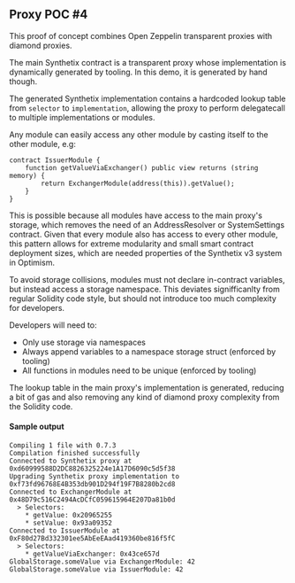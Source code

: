 ## Proxy POC #4

This proof of concept combines Open Zeppelin transparent proxies with diamond proxies.

The main Synthetix contract is a transparent proxy whose implementation is dynamically generated by tooling. In this demo, it is generated by hand though.

The generated Synthetix implementation contains a hardcoded lookup table from `selector` to `implementation`, allowing the proxy to perform delegatecall to multiple implementations or modules.

Any module can easily access any other module by casting itself to the other module, e.g:

```
contract IssuerModule {
    function getValueViaExchanger() public view returns (string memory) {
        return ExchangerModule(address(this)).getValue();
    }
}
```

This is possible because all modules have access to the main proxy's storage, which removes the need of an AddressResolver or SystemSettings contract. Given that every module also has access to every other module, this pattern allows for extreme modularity and small smart contract deployment sizes, which are needed properties of the Synthetix v3 system in Optimism.

To avoid storage collisions, modules must not declare in-contract variables, but instead access a storage namespace. This deviates signifficanlty from regular Solidity code style, but should not introduce too much complexity for developers.

Developers will need to:
* Only use storage via namespaces
* Always append variables to a namespace storage struct (enforced by tooling)
* All functions in modules need to be unique (enforced by tooling)

The lookup table in the main proxy's implementation is generated, reducing a bit of gas and also removing any kind of diamond proxy complexity from the Solidity code.

#### Sample output

```
Compiling 1 file with 0.7.3
Compilation finished successfully
Connected to Synthetix proxy at 0xd60999588D2DC8826325224e1A17D6090c5d5f38
Upgrading Synthetix proxy implementation to 0xf73fd96768E4B353db901D294f19F7B8280b2cd8
Connected to ExchangerModule at 0x48D79c516C2494AcDCfC059615964E207Da81b0d
  > Selectors:
    * getValue: 0x20965255
    * setValue: 0x93a09352
Connected to IssuerModule at 0xF80d27Bd332301ee5AbEeEAad419360be816f5fC
  > Selectors:
    * getValueViaExchanger: 0x43ce657d
GlobalStorage.someValue via ExchangerModule: 42
GlobalStorage.someValue via IssuerModule: 42
```
